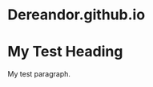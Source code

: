 # Dereandor.github.io

<!DOCTYPE html>
<html>
<body>

<h1>My Test Heading</h1>
<p>My test paragraph.</p>

</body>
</html>
